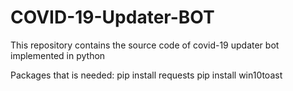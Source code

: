 # COVID-19-Updater-BOT
This repository contains the source code of covid-19 updater bot implemented in python


Packages that is needed:
pip install requests
pip install win10toast




